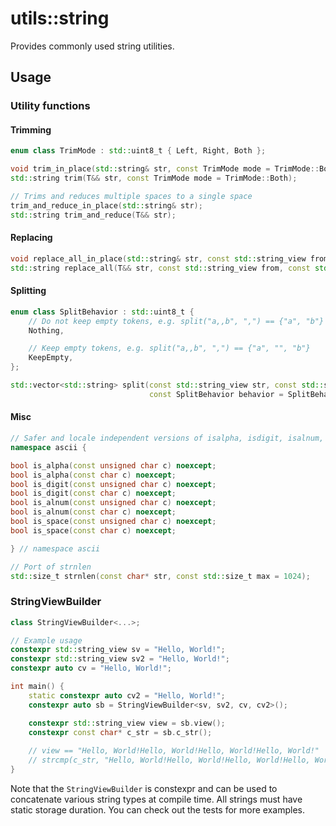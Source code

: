 # utils::string

Provides commonly used string utilities.

## Usage

### Utility functions

#### Trimming
```c++
enum class TrimMode : std::uint8_t { Left, Right, Both };

void trim_in_place(std::string& str, const TrimMode mode = TrimMode::Both);
std::string trim(T&& str, const TrimMode mode = TrimMode::Both);

// Trims and reduces multiple spaces to a single space
trim_and_reduce_in_place(std::string& str);
std::string trim_and_reduce(T&& str);
```

#### Replacing
```c++
void replace_all_in_place(std::string& str, const std::string_view from, const std::string_view to);
std::string replace_all(T&& str, const std::string_view from, const std::string_view to);
```

#### Splitting
```c++
enum class SplitBehavior : std::uint8_t {
    // Do not keep empty tokens, e.g. split("a,,b", ",") == {"a", "b"}
    Nothing,

    // Keep empty tokens, e.g. split("a,,b", ",") == {"a", "", "b"}
    KeepEmpty,
};

std::vector<std::string> split(const std::string_view str, const std::string_view delimiter,
                               const SplitBehavior behavior = SplitBehavior::Nothing);
```

#### Misc
```c++
// Safer and locale independent versions of isalpha, isdigit, isalnum, isspace
namespace ascii {

bool is_alpha(const unsigned char c) noexcept;
bool is_alpha(const char c) noexcept;
bool is_digit(const unsigned char c) noexcept;
bool is_digit(const char c) noexcept;
bool is_alnum(const unsigned char c) noexcept;
bool is_alnum(const char c) noexcept;
bool is_space(const unsigned char c) noexcept;
bool is_space(const char c) noexcept;

} // namespace ascii

// Port of strnlen
std::size_t strnlen(const char* str, const std::size_t max = 1024);
```

### StringViewBuilder
```c++
class StringViewBuilder<...>;

// Example usage
constexpr std::string_view sv = "Hello, World!";
constexpr std::string_view sv2 = "Hello, World!";
constexpr auto cv = "Hello, World!";

int main() {
    static constexpr auto cv2 = "Hello, World!";
    constexpr auto sb = StringViewBuilder<sv, sv2, cv, cv2>();

    constexpr std::string_view view = sb.view();
    constexpr const char* c_str = sb.c_str();
    
    // view == "Hello, World!Hello, World!Hello, World!Hello, World!"
    // strcmp(c_str, "Hello, World!Hello, World!Hello, World!Hello, World!") == 0
}
```

Note that the `StringViewBuilder` is constexpr and can be used to concatenate
various string types at compile time. All strings must have static storage
duration. You can check out the tests for more examples.
